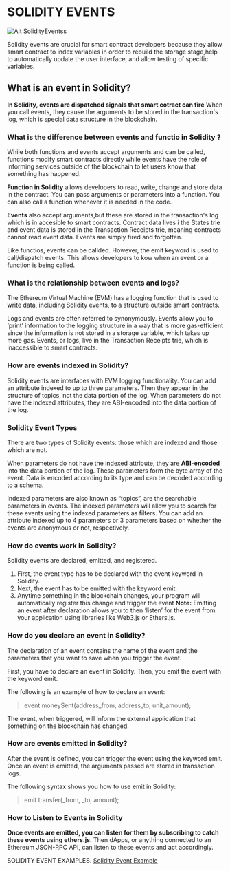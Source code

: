 # SOLIDITY EVENTS

![Alt SolidityEventss](https://media1.tenor.com/images/072d017be8066e91fe0019738acb6c69/tenor.gif?itemid=27572264)

Solidity events are crucial for smart contract developers because they allow smart contract to index variables in order to rebuild the storage stage,help to automatically update the user interface, and allow testing of specific variables.

## What is an event in Solidity?

**In Solidity, events are dispatched signals that smart cotract can fire** When you call events, they cause the arguments to be stored in the transaction's log, which is special data structure in the blockchain.

### What is the difference between events and functio in Solidity ?

While both functions and events accept arguments and can be called, functions modify smart contracts directly while events have the role of informing services outside of the blockchain to let users know that something has happened.

**Function in Solidity** allows developers to read, write, change and store data in the contract. You can pass arguments or parameters into a function. You can also call a function whenever it is needed in the code.

**Events** also accept arguments,but these are stored in the transaction's log which is in accesible to smart contracts. Contract data lives i the States trie and event data is stored in the Transaction Receipts trie, meaning contracts cannot read event data. 
Events are simply fired and forgotten.

Like functios, events can be callded. However, the emit keyword is used to call/dispatch events. This allows developers to kow when an event or a function is being called.

### What is the relationship between events and logs? 
The Ethereum Virtual Machine (EVM) has a logging function that is used to write data, including Solidity events, to a structure outside smart contracts. 

Logs and events are often referred to synonymously. Events allow you to ‘print’ information to the logging structure in a way that is more gas-efficient since the information is not stored in a storage variable, which takes up more gas. Events, or logs, live in the Transaction Receipts trie, which is inaccessible to smart contracts. 

### How are events indexed in Solidity?
Solidity events are interfaces with EVM logging functionality. You can add an attribute indexed to up to three parameters. Then they appear in the structure of topics, not the data portion of the log. When parameters do not have the indexed attributes, they are ABI-encoded into the data portion of the log.

### Solidity Event Types
There are two types of Solidity events: those which are indexed and those which are not. 

When parameters do not have the indexed attribute, they are **ABI-encoded** into the data portion of the log. These parameters form the byte array of the event. Data is encoded according to its type and can be decoded according to a schema. 

Indexed parameters are also known as “topics”, are the searchable parameters in events. The indexed parameters will allow you to search for these events using the indexed parameters as filters. You can add an attribute indexed up to 4 parameters or 3 parameters based on whether the events are anonymous or not, respectively. 

### How do events work in Solidity?
Solidity events are declared, emitted, and registered.

1. First, the event type has to be declared with the event keyword in Solidity. 
2. Next, the event has to be emitted with the keyword emit.
3. Anytime something in the blockchain changes, your program will automatically register this change and trigger the event 
**Note:** Emitting an event after declaration allows you to then ‘listen’ for the event from your application using libraries like Web3.js or Ethers.js. 

### How do you declare an event in Solidity?
The declaration of an event contains the name of the event and the parameters that you want to save when you trigger the event.

First, you have to declare an event in Solidity. Then, you emit the event with the keyword emit. 

The following is an example of how to declare an event: 



>event moneySent(address_from, address_to, unit_amount); 

The event, when triggered, will inform the external application that something on the blockchain has changed.

### How are events emitted in Solidity?
After the event is defined, you can trigger the event using the keyword emit. Once an event is emitted, the arguments passed are stored in transaction logs. 

The following syntax shows you how to use emit in Solidity:



>emit transfer(_from, _to, amount);

### How to Listen to Events in Solidity
**Once events are emitted, you can listen for them by subscribing to catch these events using ethers.js**. Then dApps, or anything connected to an Ethereum JSON-RPC API, can listen to these events and act accordingly.

SOLIDITY EVENT EXAMPLES.
[Solidity Event Example](https://github.com/BernardOnuh/100DaysOfSolidity/blob/main/10.Events/event.sol)
